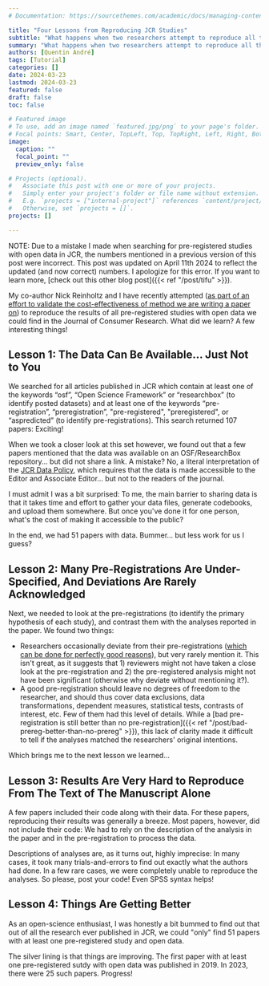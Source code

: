 ```yaml
---
# Documentation: https://sourcethemes.com/academic/docs/managing-content/

title: "Four Lessons from Reproducing JCR Studies"
subtitle: "What happens when two researchers attempt to reproduce all the pre-registered studies with open data published in JCR?"
summary: "What happens when two researchers attempt to reproduce all the pre-registered studies with open data published in JCR?"
authors: [Quentin André]
tags: [Tutorial]
categories: []
date: 2024-03-23
lastmod: 2024-03-23
featured: false
draft: false
toc: false

# Featured image
# To use, add an image named `featured.jpg/png` to your page's folder.
# Focal points: Smart, Center, TopLeft, Top, TopRight, Left, Right, BottomLeft, Bottom, BottomRight.
image:
  caption: ""
  focal_point: ""
  preview_only: false

# Projects (optional).
#   Associate this post with one or more of your projects.
#   Simply enter your project's folder or file name without extension.
#   E.g. `projects = ["internal-project"]` references `content/project/deep-learning/index.md`.
#   Otherwise, set `projects = []`.
projects: []

---
```


NOTE: Due to a mistake I made when searching for pre-registered studies with open data in JCR, the numbers mentioned in a previous version of this post were incorrect. This post was updated on April 11th 2024 to reflect the updated (and now correct) numbers. I apologize for this error. If you want to learn more, [check out this other blog post]({{< ref "/post/tifu" >}}).

My co-author Nick Reinholtz and I have recently attempted ([as part of an effort to validate the cost-effectiveness of method we are writing a paper on](https://papers.ssrn.com/sol3/papers.cfm?abstract_id=4561485)) to reproduce the results of all pre-registered studies with open data we could find in the Journal of Consumer Research. What did we learn? A few interesting things!

## Lesson 1: The Data Can Be Available... Just Not to You
We searched for all articles published in JCR which contain at least one of the keywords “osf”, “Open Science Framework” or “researchbox” (to identify posted datasets) and at least one of the keywords “pre-registration”, “preregistration”, "pre-registered", "preregistered", or “aspredicted” (to identify pre-registrations). This search returned 107 papers: Exciting!

When we took a closer look at this set however, we found out that a few papers mentioned that the data was available on an OSF/ResearchBox repository... but did not share a link. A mistake? No, a literal interpretation of the [JCR Data Policy](https://consumerresearcher.com/jcrs-data-policy-in-practice), which requires that the data is made accessible to the Editor and Associate Editor... but not to the readers of the journal.

I must admit I was a bit surprised: To me, the main barrier to sharing data is that it takes time and effort to gather your data files, generate codebooks, and upload them somewhere. But once you've done it for one person, what's the cost of making it accessible to the public?

In the end, we had 51 papers with data. Bummer... but less work for us I guess?

## Lesson 2: Many Pre-Registrations Are Under-Specified, And Deviations Are Rarely Acknowledged

Next, we needed to look at the pre-registrations (to identify the primary hypothesis of each study), and contrast them with the analyses reported in the paper. We found two things:

* Researchers occasionally deviate from their pre-registrations ([which can be done for perfectly good reasons](https://osf.io/preprints/psyarxiv/ha29k)), but very rarely mention it. This isn't great, as it suggests that 1) reviewers might not have taken a close look at the pre-registration and 2) the pre-registered analysis might not have been significant (otherwise why deviate without mentioning it?).
* A good pre-registration should leave no degrees of freedom to the researcher, and should thus cover data exclusions, data transformations, dependent measures, statistical tests, contrasts of interest, etc. Few of them had this level of details. While a [bad pre-registration is still  better than no pre-registration]({{< ref "/post/bad-prereg-better-than-no-prereg" >}}), this lack of clarity made it difficult to tell if the analyses matched the researchers' original intentions.

Which brings me to the next lesson we learned...

## Lesson 3: Results Are Very Hard to Reproduce From The Text of The Manuscript Alone

A few papers included their code along with their data. For these papers, reproducing their results was generally a breeze. Most papers, however, did not include their code: We had to rely on the description of the analysis in the paper and in the pre-registration to process the data.

Descriptions of analyses are, as it turns out, highly imprecise: In many cases, it took many trials-and-errors to find out exactly what the authors had done. In a few rare cases, we were completely unable to reproduce the analyses. So please, post your code! Even SPSS syntax helps!

## Lesson 4: Things Are Getting Better

As an open-science enthusiast, I was honestly a bit bummed to find out that out of all the research ever published in JCR, we could "only" find 51 papers with at least one pre-registered study and open data. 

The silver lining is that things are improving. The first paper with at least one pre-registered sutdy with open data was published in 2019. In 2023, there were 25 such papers. Progress!
